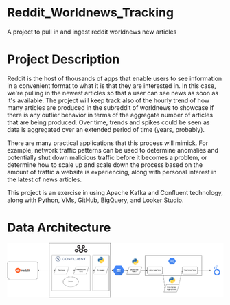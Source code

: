 # Reddit_Worldnews_Tracking
A project to pull in and ingest reddit worldnews new articles

# Project Description
Reddit is the host of thousands of apps that enable users to see information in a convenient format to what it is that they are interested in. In this case, we're pulling in the newest articles so that a user can see news as soon as it's available. The project will keep track also of the hourly trend of how many articles are produced in the subreddit of worldnews to showcase if there is any outlier behavior in terms of the aggregate number of articles that are being produced. Over time, trends and spikes could be seen as data is aggregated over an extended period of time (years, probably).

There are many practical applications that this process will mimick. For example, network traffic patterns can be used to determine anomalies and potentially shut down malicious traffic before it becomes a problem, or determine how to scale up and scale down the process based on the amount of traffic a website is experiencing, along with personal interest in the latest of news articles.

This project is an exercise in using Apache Kafka and Confluent technology, along with Python, VMs, GitHub, BigQuery, and Looker Studio. 

# Data Architecture

![Example Image](https://github.com/GithubNoobMan/Reddit_Worldnews_Tracking/blob/main/images/architecture_diagram.png)

